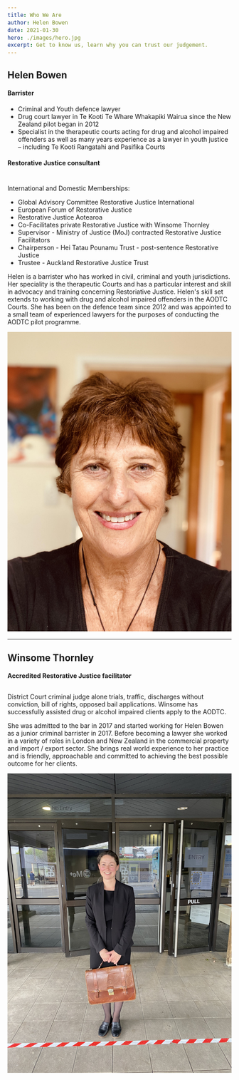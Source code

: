 ```yaml
---
title: Who We Are
author: Helen Bowen
date: 2021-01-30
hero: ./images/hero.jpg
excerpt: Get to know us, learn why you can trust our judgement.
---
```


## Helen Bowen

#### Barrister

- Criminal and Youth defence lawyer
- Drug court lawyer in Te Kooti Te Whare Whakapiki Wairua since the New Zealand pilot began in 2012
- Specialist in the therapeutic courts acting for drug and alcohol impaired offenders as well as many years experience as a lawyer in youth justice – including Te Kooti Rangatahi and Pasifika Courts

#### Restorative Justice consultant

#

International and Domestic Memberships:

- Global Advisory Committee Restorative Justice International
- European Forum of Restorative Justice
- Restorative Justice Aotearoa
- Co-Facilitates private Restorative Justice with Winsome Thornley
- Supervisor - Ministry of Justice (MoJ) contracted Restorative Justice Facilitators
- Chairperson - Hei Tatau Pounamu Trust - post-sentence Restorative Justice
- Trustee - Auckland Restorative Justice Trust

Helen is a barrister who has worked in civil, criminal and youth jurisdictions. Her speciality is the therapeutic Courts and has a particular interest and skill in advocacy and training concerning Restoriative Justice. Helen's skill set extends to working with drug and alcohol impaired offenders in the AODTC Courts. She has been on the defence team since 2012 and was appointed to a small team of experienced lawyers for the purposes of conducting the AODTC pilot programme.

<div className="Image__Small">
  <img
    src="./images/article-image-1.jpg"
    title="Logo Title Text 1"
    alt="table"
  />
</div>

---

## Winsome Thornley

#### Accredited Restorative Justice facilitator

##

District Court criminal judge alone trials, traffic, discharges without conviction, bill of rights, opposed bail applications.
Winsome has successfully assisted drug or alcohol impaired clients apply to the AODTC.

She was admitted to the bar in 2017 and started working for Helen Bowen as a junior criminal barrister in 2017.
Before becoming a lawyer she worked in a variety of roles in London and New Zealand in the commercial property and import / export sector.
She brings real world experience to her practice and is friendly, approachable and committed to achieving the best possible outcome for her clients.

<div className="Image__Small">
  <img
    src="./images/article-image-2.jpg"
    title="Logo Title Text 1"
    alt="Alt text"
  />
</div>
